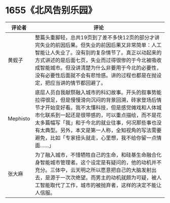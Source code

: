 # 1655《北风告别乐园》

评论者 | 评论 |
|---|---|
黄蚬子|整篇头重脚轻，总共19页到了差不多快12页的部分才讲完失业的前因后果。但失业的前因后果又非常简单：人工智能让人失业了。没有别的复杂情节了。真正以动起来的方式讲述的是后面七页，失业而过得很惨的于今北被吸收成智能城市。但没讲清楚为什么非要用于今北的必要性，没有必要性后面就不会有悲怆感。讲的过程也都是在抛设定，把应当讲的情节都回避了。
Mephisto|底层人员自我献祭融入城市的科幻故事。开头的叙事势能拉得很足，但是慢慢滑向沉闷的背景回溯，砖家登场后情节才开始变好看。我不太懂科技，但是感觉傩戏和人体城市化联系到一起还是很带感的，可以重点描绘，而不是花太多篇幅写「我」和于今北的就业往事，何况那些事也没有太典型。另外，本文是第一人称，全知视角的写法需要避免，比如「专家扭头就走，心里想，我不给你留一点情面……」
张大麻|为了融入城市，不惜牺牲自己的生命，和硅基生命融合化身智能城市管理者。这个设定是有疑问的，他的动机并不充分。三体中，云天明之所以愿意把自己的大脑发射出去，是源于一次次绝望。而男主的动机就颇为可疑，被人工智能取代了工作，城市的被抛弃者，这样的决定不能让人信服。
